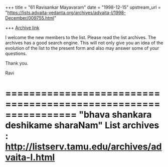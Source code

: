 +++
title = "61 Ravisankar Mayavaram"
date = "1998-12-15"
upstream_url = "https://lists.advaita-vedanta.org/archives/advaita-l/1998-December/009755.html"

+++
[Archive link](https://lists.advaita-vedanta.org/archives/advaita-l/1998-December/009755.html)

I welcome the new members to the list. Please read the list
archives. The archives  has a good search engine. This will not
only give you an idea of the evolution of the list to the present
form and also may answer some of your questions.

Thank you.

Ravi

================================================================
"bhava shankara deshikame sharaNam"
List archives : http://listserv.tamu.edu/archives/advaita-l.html
================================================================

